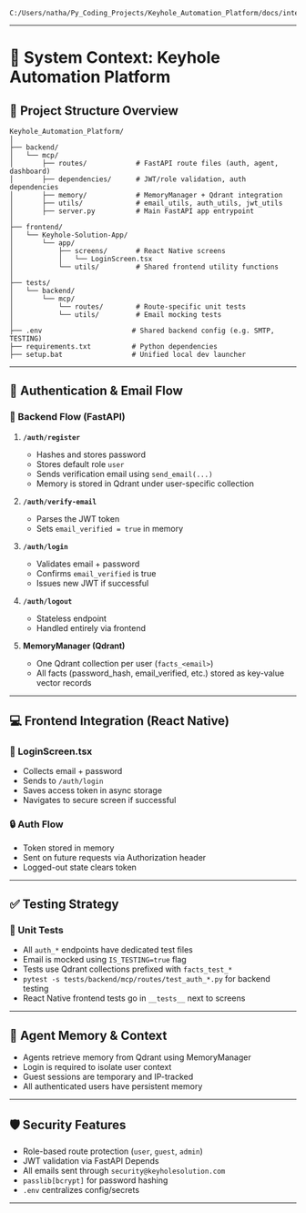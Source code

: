 ```
C:/Users/natha/Py_Coding_Projects/Keyhole_Automation_Platform/docs/internal/system_context.md
```

---

# 🧠 System Context: Keyhole Automation Platform

## 🔧 Project Structure Overview

```
Keyhole_Automation_Platform/
│
├── backend/
│   └── mcp/
│       ├── routes/            # FastAPI route files (auth, agent, dashboard)
│       ├── dependencies/      # JWT/role validation, auth dependencies
│       ├── memory/            # MemoryManager + Qdrant integration
│       ├── utils/             # email_utils, auth_utils, jwt_utils
│       ├── server.py          # Main FastAPI app entrypoint
│
├── frontend/
│   └── Keyhole-Solution-App/
│       └── app/
│           ├── screens/       # React Native screens
│           │   └── LoginScreen.tsx
│           └── utils/         # Shared frontend utility functions
│
├── tests/
│   └── backend/
│       └── mcp/
│           └── routes/        # Route-specific unit tests
│           └── utils/         # Email mocking tests
│
├── .env                      # Shared backend config (e.g. SMTP, TESTING)
├── requirements.txt          # Python dependencies
├── setup.bat                 # Unified local dev launcher
```

---

## 🔐 Authentication & Email Flow

### 🔁 Backend Flow (FastAPI)
1. **`/auth/register`**
   - Hashes and stores password
   - Stores default role `user`
   - Sends verification email using `send_email(...)`
   - Memory is stored in Qdrant under user-specific collection

2. **`/auth/verify-email`**
   - Parses the JWT token
   - Sets `email_verified = true` in memory

3. **`/auth/login`**
   - Validates email + password
   - Confirms `email_verified` is true
   - Issues new JWT if successful

4. **`/auth/logout`**
   - Stateless endpoint
   - Handled entirely via frontend

5. **MemoryManager (Qdrant)**
   - One Qdrant collection per user (`facts_<email>`)
   - All facts (password_hash, email_verified, etc.) stored as key-value vector records

---

## 💻 Frontend Integration (React Native)

### 📱 LoginScreen.tsx
- Collects email + password
- Sends to `/auth/login`
- Saves access token in async storage
- Navigates to secure screen if successful

### 🔒 Auth Flow
- Token stored in memory
- Sent on future requests via Authorization header
- Logged-out state clears token

---

## ✅ Testing Strategy

### 🧪 Unit Tests
- All `auth_*` endpoints have dedicated test files
- Email is mocked using `IS_TESTING=true` flag
- Tests use Qdrant collections prefixed with `facts_test_*`
- `pytest -s tests/backend/mcp/routes/test_auth_*.py` for backend testing
- React Native frontend tests go in `__tests__` next to screens

---

## 🧠 Agent Memory & Context

- Agents retrieve memory from Qdrant using MemoryManager
- Login is required to isolate user context
- Guest sessions are temporary and IP-tracked
- All authenticated users have persistent memory

---

## 🛡️ Security Features

- Role-based route protection (`user`, `guest`, `admin`)
- JWT validation via FastAPI Depends
- All emails sent through `security@keyholesolution.com`
- `passlib[bcrypt]` for password hashing
- `.env` centralizes config/secrets

---
